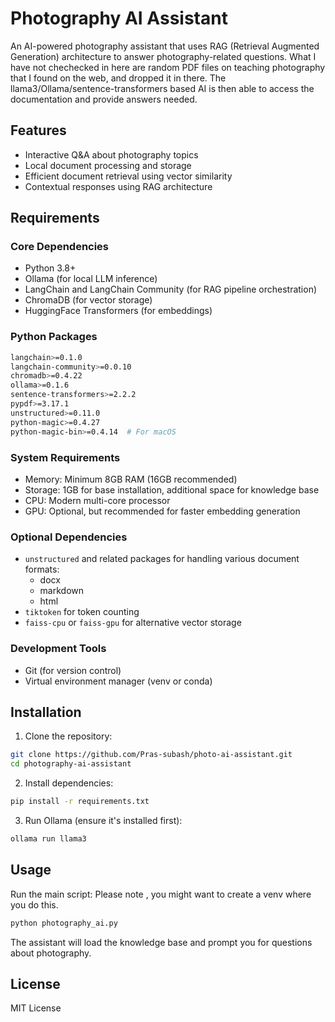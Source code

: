# Photography AI Assistant

An AI-powered photography assistant that uses RAG (Retrieval Augmented Generation) architecture to answer photography-related questions. What I have not chechecked in here are random PDF files on teaching photography that I found on the web, and dropped it in there. The llama3/Ollama/sentence-transformers based AI is then able to access the documentation and provide answers needed.

## Features

- Interactive Q&A about photography topics
- Local document processing and storage
- Efficient document retrieval using vector similarity
- Contextual responses using RAG architecture

## Requirements

### Core Dependencies
- Python 3.8+
- Ollama (for local LLM inference)
- LangChain and LangChain Community (for RAG pipeline orchestration)
- ChromaDB (for vector storage)
- HuggingFace Transformers (for embeddings)

### Python Packages
```bash
langchain>=0.1.0
langchain-community>=0.0.10
chromadb>=0.4.22
ollama>=0.1.6
sentence-transformers>=2.2.2
pypdf>=3.17.1
unstructured>=0.11.0
python-magic>=0.4.27
python-magic-bin>=0.4.14  # For macOS
```

### System Requirements
- Memory: Minimum 8GB RAM (16GB recommended)
- Storage: 1GB for base installation, additional space for knowledge base
- CPU: Modern multi-core processor
- GPU: Optional, but recommended for faster embedding generation

### Optional Dependencies
- `unstructured` and related packages for handling various document formats:
  - docx
  - markdown
  - html
- `tiktoken` for token counting
- `faiss-cpu` or `faiss-gpu` for alternative vector storage

### Development Tools
- Git (for version control)
- Virtual environment manager (venv or conda)

## Installation

1. Clone the repository:
```bash
git clone https://github.com/Pras-subash/photo-ai-assistant.git
cd photography-ai-assistant
```

2. Install dependencies:
```bash
pip install -r requirements.txt
```

3. Run Ollama (ensure it's installed first):
```bash
ollama run llama3
```

## Usage

Run the main script:
Please note , you might want to create a venv where you do this.
```bash
python photography_ai.py
```

The assistant will load the knowledge base and prompt you for questions about photography.

## License

MIT License
